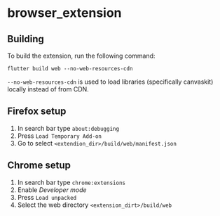 # browser_extension

## Building

To build the extension, run the following command:

```
flutter build web --no-web-resources-cdn
```

`--no-web-resources-cdn` is used to load libraries (specifically canvaskit) locally instead of from CDN.


## Firefox setup

1. In search bar type `about:debugging`
2. Press `Load Temporary Add-on`
3. Go to select `<extendion_dir>/build/web/manifest.json`

## Chrome setup

1. In search bar type `chrome:extensions`
2. Enable *Developer mode*
3. Press `Load unpacked`
4. Select the web directory `<extension_dirt>/build/web`
